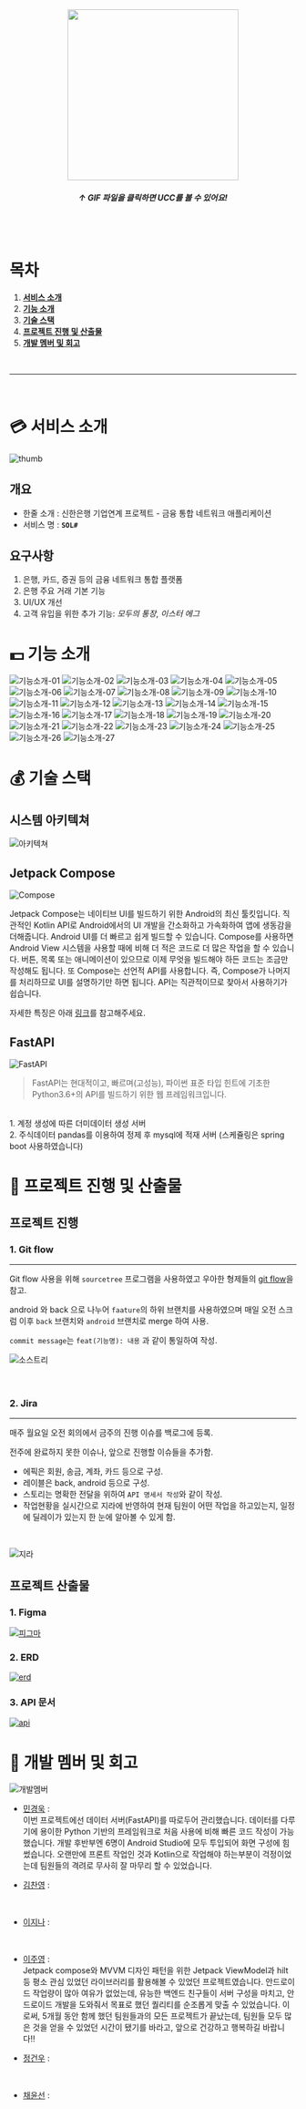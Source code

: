 <div align="center">
  <a href="https://youtu.be/mG5cMH1xtq0">
    <img src="./assets/splash.gif" width="300px"/>
  </a>
  
  <h5 style="font-weight: bold;">↑ GIF 파일을 클릭하면 UCC를 볼 수 있어요!</h5>
  <br/>
  <br/>
</div>

# 목차

1. [**서비스 소개**](#1)
1. [**기능 소개**](#3)
1. [**기술 스택**](#4)
1. [**프로젝트 진행 및 산출물**](#5)
1. [**개발 멤버 및 회고**](#6)

<br/>

---

<br/>

<div id="1"></div>

# 💳 서비스 소개

![thumb](./assets/thumb.png)

## 개요

- 한줄 소개 : 신한은행 기업연계 프로젝트 - 금융 통합 네트워크 애플리케이션
- 서비스 명 : **`SOL#`**

<div id="2"></div>

## 요구사항

1. 은행, 카드, 증권 등의 금융 네트워크 통합 플랫폼
2. 은행 주요 거래 기본 기능
3. UI/UX 개선
4. 고객 유입을 위한 추가 기능: *모두의 통장*, *이스터 에그*

<div id="3"></div>

# 💵 기능 소개

![기능소개-01](./assets/화면정의서-02.jpg)
![기능소개-02](./assets/화면정의서-03.jpg)
![기능소개-03](./assets/화면정의서-04.jpg)
![기능소개-04](./assets/화면정의서-05.jpg)
![기능소개-05](./assets/화면정의서-06.jpg)
![기능소개-06](./assets/화면정의서-07.jpg)
![기능소개-07](./assets/화면정의서-08.jpg)
![기능소개-08](./assets/화면정의서-09.jpg)
![기능소개-09](./assets/화면정의서-10.jpg)
![기능소개-10](./assets/화면정의서-11.jpg)
![기능소개-11](./assets/화면정의서-12.jpg)
![기능소개-12](./assets/화면정의서-13.jpg)
![기능소개-13](./assets/화면정의서-14.jpg)
![기능소개-14](./assets/화면정의서-15.jpg)
![기능소개-15](./assets/화면정의서-16.jpg)
![기능소개-16](./assets/화면정의서-17.jpg)
![기능소개-17](./assets/화면정의서-18.jpg)
![기능소개-18](./assets/화면정의서-19.jpg)
![기능소개-19](./assets/화면정의서-20.jpg)
![기능소개-20](./assets/화면정의서-21.jpg)
![기능소개-21](./assets/화면정의서-22.jpg)
![기능소개-22](./assets/화면정의서-23.jpg)
![기능소개-23](./assets/화면정의서-24.jpg)
![기능소개-24](./assets/화면정의서-25.jpg)
![기능소개-25](./assets/화면정의서-26.jpg)
![기능소개-26](./assets/화면정의서-27.jpg)
![기능소개-27](./assets/화면정의서-28.jpg)

<div id="4"></div>

# 💰 기술 스택

## 시스템 아키텍쳐

![아키텍쳐](./assets/env.png)

## Jetpack Compose

![Compose](./assets/compose.gif)

Jetpack Compose는 네이티브 UI를 빌드하기 위한 Android의 최신 툴킷입니다. 직관적인 Kotlin API로 Android에서의 UI 개발을 간소화하고 가속화하여 앱에 생동감을 더해줍니다. Android UI를 더 빠르고 쉽게 빌드할 수 있습니다. Compose를 사용하면 Android View 시스템을 사용할 때에 비해 더 적은 코드로 더 많은 작업을 할 수 있습니다. 버튼, 목록 또는 애니메이션이 있으므로 이제 무엇을 빌드해야 하든 코드는 조금만 작성해도 됩니다. 또 Compose는 선언적 API를 사용합니다. 즉, Compose가 나머지를 처리하므로 UI를 설명하기만 하면 됩니다. API는 직관적이므로 찾아서 사용하기가 쉽습니다.

자세한 특징은 아래 [링크](https://developer.android.com/jetpack/compose/why-adopt?hl=ko#less-code)를 참고해주세요.

## FastAPI
![FastAPI](./assets/FastAPI.png)
> FastAPI는 현대적이고, 빠르며(고성능), 파이썬 표준 타입 힌트에 기초한 Python3.6+의 API를 빌드하기 위한 웹 프레임워크입니다.

<br>
1. 계정 생성에 따른 더미데이터 생성 서버<br>
2. 주식데이터 pandas를 이용하여 정제 후 mysql에 적재 서버 (스케쥴링은 spring boot 사용하였습니다)

<div id="5"></div>

# 💸 프로젝트 진행 및 산출물

## 프로젝트 진행

### 1. Git flow
---
Git flow 사용을 위해 `sourcetree` 프로그램을 사용하였고 우아한 형제들의 [git flow](https://techblog.woowahan.com/2553/)을 참고.

android 와 back 으로 나누어 `faature`의 하위 브랜치를 사용하였으며 매일 오전 스크럼 이후 `back` 브랜치와 `android` 브랜치로 merge 하여 사용.
<br>

`commit message`는 `feat(기능명): 내용` 과 같이 통일하여 작성.<br>

![소스트리](./assets/git.gif)<br><br><br>

### 2. Jira
---
매주 월요일 오전 회의에서 금주의 진행 이슈를 백로그에 등록.

전주에 완료하지 못한 이슈나, 앞으로 진행할 이슈들을 추가함.
- 에픽은 회원, 송금, 계좌, 카드 등으로 구성.
- 레이블은 back, android 등으로 구성.
- 스토리는 명확한 전달을 위하여 `API 명세서 작성`와 같이 작성.
- 작업현황을 실시간으로 지라에 반영하여 현재 팀원이 어떤 작업을 하고있는지, 일정에 딜레이가 있는지 한 눈에 알아볼 수 있게 함.
<br>

![지라](./assets/jira.jpg)

## 프로젝트 산출물

### 1. Figma
[![피그마](./assets/figma.jpg)]()
<br>

### 2. ERD
[![erd](./assets/erd.jpg)](https://www.erdcloud.com/d/AQBFzWm4gP4jjmt2v)
<br>

### 3. API 문서
[![api](./assets/api.jpg)](https://www.notion.so/a3f9f7689fac4ab0b73668d52e5b79cd?v=a365b3c0bd8849e286e19f7f15361a01)

<div id="6"></div>

# 💎 개발 멤버 및 회고

![개발멤버](./assets/member.jpg)

- [민경욱](https://github.com/rrkcl7733) :
<br>이번 프로젝트에선 데이터 서버(FastAPI)를 따로두어 관리했습니다. 데이터를 다루기에 용이한 Python 기반의 프레임워크로 처음 사용에 비해 빠른 코드 작성이 가능했습니다. 개발 후반부엔 6명이 Android Studio에 모두 투입되어 화면 구성에 힘썼습니다. 오랜만에 프론트 작업인 것과 Kotlin으로 작업해야 하는부분이 걱정이었는데 팀원들의 격려로 무사히 잘 마무리 할 수 있었습니다.

- [김찬영](https://github.com/letgodchan0) :
<br>

- [이지나](https://github.com/dlwlsk0428) :
<br>

- [이주영](https://github.com/2weeks0) :
<br>Jetpack compose와 MVVM 디자인 패턴을 위한 Jetpack ViewModel과 hilt 등 평소 관심 있었던 라이브러리를 활용해볼 수 있었던 프로젝트였습니다. 안드로이드 작업량이 많아 여유가 없었는데, 유능한 백엔드 친구들이 서버 구성을 마치고, 안드로이드 개발을 도와줘서 목표로 했던 퀄리티를 순조롭게 맞출 수 있었습니다. 이로써, 5개월 동안 함께 했던 팀원들과의 모든 프로젝트가 끝났는데, 팀원들 모두 많은 것을 얻을 수 있었던 시간이 됐기를 바라고, 앞으로 건강하고 행복하길 바랍니다!!

- [정건우](https://github.com/abcxj123) :
<br>

- [채윤선](https://github.com/younsunchae) :